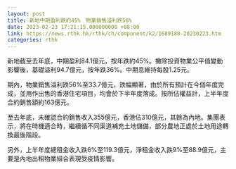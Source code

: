 ```yaml
---
layout: post
title: 新地中期盈利跌約45%　物業銷售溢利跌56%
date: 2023-02-23 17:21:15.000000000 +08:00
link: https://news.rthk.hk/rthk/ch/component/k2/1689180-20230223.htm
categories: rthk
---
```


新地截至去年底，中期盈利84.1億元，按年跌約45%。撇除投資物業公平值變動影響後，基礎溢利94.7億元，按年跌36%。中期息維持每股1.25元。

期內，物業銷售溢利跌56%至33.7億元，跌幅顯著，由於所有預計在今個年度完成，並用作出售的香港住宅項目，均會於下半年度落成。按所佔權益計，上半年度合約銷售額約163億元。

至去年底，未確認合約銷售收入355億元，香港佔310億元，其餘為內地。集團表示，將在時機適合時，繼續循不同渠道補充土地儲備，部分農地正處於土地用途轉換最後階段。

另外，上半年度總租金收入跌6%至119.3億元，淨租金收入跌9%至88.9億元，主要是內地出租物業組合表現受疫情影響。
